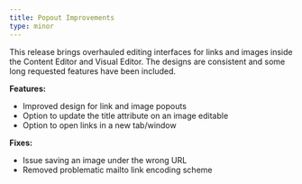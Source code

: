 ```yaml
---
title: Popout Improvements
type: minor
---
```


This release brings overhauled editing interfaces for links and images inside the Content Editor and Visual Editor. The designs are consistent and some long requested features have been included.

**Features:**

* Improved design for link and image popouts
* Option to update the title attribute on an image editable
* Option to open links in a new tab/window

**Fixes:**

* Issue saving an image under the wrong URL
* Removed problematic mailto link encoding scheme